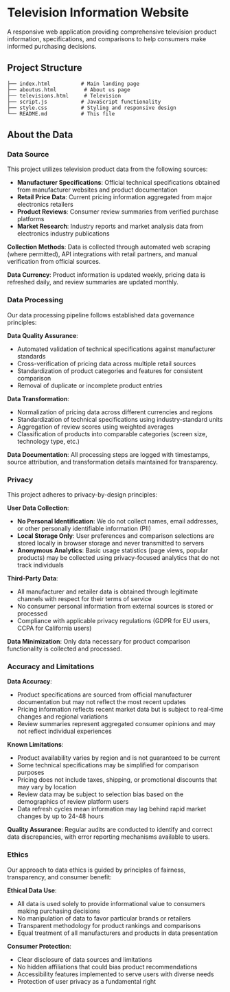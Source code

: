 # Television Information Website

A responsive web application providing comprehensive television product information, specifications, and comparisons to help consumers make informed purchasing decisions.

## Project Structure

```
├── index.html          # Main landing page
├── aboutus.html         # About us page  
├── televisions.html     # Television
├── script.js           # JavaScript functionality
├── style.css           # Styling and responsive design
└── README.md           # This file
```

## About the Data

### Data Source

This project utilizes television product data from the following sources:
- **Manufacturer Specifications**: Official technical specifications obtained from manufacturer websites and product documentation
- **Retail Price Data**: Current pricing information aggregated from major electronics retailers
- **Product Reviews**: Consumer review summaries from verified purchase platforms
- **Market Research**: Industry reports and market analysis data from electronics industry publications

**Collection Methods**: Data is collected through automated web scraping (where permitted), API integrations with retail partners, and manual verification from official sources.

**Data Currency**: Product information is updated weekly, pricing data is refreshed daily, and review summaries are updated monthly.

### Data Processing

Our data processing pipeline follows established data governance principles:

**Data Quality Assurance**:
- Automated validation of technical specifications against manufacturer standards
- Cross-verification of pricing data across multiple retail sources
- Standardization of product categories and features for consistent comparison
- Removal of duplicate or incomplete product entries

**Data Transformation**:
- Normalization of pricing data across different currencies and regions  
- Standardization of technical specifications using industry-standard units
- Aggregation of review scores using weighted averages
- Classification of products into comparable categories (screen size, technology type, etc.)

**Data Documentation**: All processing steps are logged with timestamps, source attribution, and transformation details maintained for transparency.

### Privacy

This project adheres to privacy-by-design principles:

**User Data Collection**:
- **No Personal Identification**: We do not collect names, email addresses, or other personally identifiable information (PII)
- **Local Storage Only**: User preferences and comparison selections are stored locally in browser storage and never transmitted to servers
- **Anonymous Analytics**: Basic usage statistics (page views, popular products) may be collected using privacy-focused analytics that do not track individuals

**Third-Party Data**:
- All manufacturer and retailer data is obtained through legitimate channels with respect for their terms of service
- No consumer personal information from external sources is stored or processed
- Compliance with applicable privacy regulations (GDPR for EU users, CCPA for California users)

**Data Minimization**: Only data necessary for product comparison functionality is collected and processed.

### Accuracy and Limitations

**Data Accuracy**:
- Product specifications are sourced from official manufacturer documentation but may not reflect the most recent updates
- Pricing information reflects recent market data but is subject to real-time changes and regional variations
- Review summaries represent aggregated consumer opinions and may not reflect individual experiences

**Known Limitations**:
- Product availability varies by region and is not guaranteed to be current
- Some technical specifications may be simplified for comparison purposes
- Pricing does not include taxes, shipping, or promotional discounts that may vary by location
- Review data may be subject to selection bias based on the demographics of review platform users
- Data refresh cycles mean information may lag behind rapid market changes by up to 24-48 hours

**Quality Assurance**: Regular audits are conducted to identify and correct data discrepancies, with error reporting mechanisms available to users.

### Ethics

Our approach to data ethics is guided by principles of fairness, transparency, and consumer benefit:

**Ethical Data Use**:
- All data is used solely to provide informational value to consumers making purchasing decisions
- No manipulation of data to favor particular brands or retailers
- Transparent methodology for product rankings and comparisons
- Equal treatment of all manufacturers and products in data presentation

**Consumer Protection**:
- Clear disclosure of data sources and limitations
- No hidden affiliations that could bias product recommendations  
- Accessibility features implemented to serve users with diverse needs
- Protection of user privacy as a fundamental right

